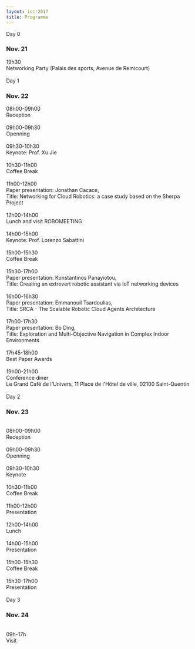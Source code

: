 ```yaml
---
layout: iccr2017
title: Programme
---
```


<div class="row">
 <div class="card">
   <div class="card-header">
     Day 0
     <h3>Nov. 21</h3>
   </div>
   <div class="card-block">
   <div class="container">
    <div class="row">
      <div class="col-md-2"> 19h30</div>
      <div class="col-md-9"> Networking Party (Palais des sports, Avenue de Remicourt) </div>
    </div>
  </div>
 </div>
</div>
<br/>

  <div class="card">
    <div class="card-header">
      Day 1
      <h3>Nov. 22</h3>
    </div>
    <div class="card-block">
    <div class="container">
     <div class="row">
       <div class="col-md-2">08h00-09h00</div>
       <div class="col-md-9">Reception</div>
     </div>
     <br/>
     <div class="row">
       <div class="col-md-2">09h00-09h30</div>
       <div class="col-md-9">Openning</div>
     </div>
     <br/>
     <div class="row">
       <div class="col-md-2">09h30-10h30</div>
       <div class="col-md-9">Keynote: Prof. Xu Jie</div>
     </div>
     <br/>
     <div class="row">
       <div class="col-md-2">10h30-11h00</div>
       <div class="col-md-9">Coffee Break</div>
     </div>
     <br/>
     <div class="row">
       <div class="col-md-2">11h00-12h00</div>
       <div class="col-md-9">Paper presentation: Jonathan Cacace,
       <br />  Title: Networking for Cloud Robotics: a case study based on the Sherpa Project
</div>
     </div>
    <br/>
<div class="row">
       <div class="col-md-2">12h00-14h00</div>
       <div class="col-md-9">Lunch and visit ROBOMEETING</div>
     </div>
    <br/>
<div class="row">
       <div class="col-md-2">14h00-15h00</div>
       <div class="col-md-9">Keynote: Prof. Lorenzo Sabattini</div>
     </div>
    <br/>
<div class="row">
       <div class="col-md-2">15h00-15h30</div>
       <div class="col-md-9">Coffee Break</div>
     </div>
    <br/>
    <div class="row">
       <div class="col-md-2">15h30-17h00</div>
       <div class="col-md-9">Paper presentation: Konstantinos Panayiotou,
       <br />  Title: Creating an extrovert robotic assistant via IoT networking devices
       </div>
     </div>
     <br/>
     <div class="row">
            <div class="col-md-2">16h00-16h30</div>
            <div class="col-md-9">Paper presentation: Emmanouil Tsardoulias,
            <br />  Title: SRCA - The Scalable Robotic Cloud Agents Architecture</div>
          </div>
          <br/>
      <div class="row">
                 <div class="col-md-2">17h00-17h30</div>
                 <div class="col-md-9">Paper presentation: Bo Ding,
                 <br />  Title: Exploration and Multi-Objective Navigation in Complex Indoor Environments	</div>
      </div>
    <br/>
    <div class="row">
               <div class="col-md-2">17h45-18h00</div>
               <div class="col-md-9">Best Paper Awards</div>
    </div>
  <br/>
<div class="row">
       <div class="col-md-2">19h00-21h00</div>
       <div class="col-md-9">Conference diner
       <br/>Le Grand Café de l'Univers, 11 Place de l'Hôtel de ville, 02100 Saint-Quentin</div>
     </div>
   </div>
    </div>
</div>
<br/>

 <div class="card">
   <div class="card-header">
     Day 2
     <h3>Nov. 23</h3>
   </div>
   <div class="card-block">
   <div class="container">
   <br/>
<div class="row">
      <div class="col-md-2">08h00-09h00</div>
      <div class="col-md-9">Reception</div>
    </div>
   <br/>
<div class="row">
      <div class="col-md-2">09h00-09h30</div>
      <div class="col-md-9">Openning</div>
    </div>
   <br/>
<div class="row">
      <div class="col-md-2">09h30-10h30</div>
      <div class="col-md-9">Keynote</div>
    </div>
   <br/>
<div class="row">
      <div class="col-md-2">10h30-11h00</div>
      <div class="col-md-9">Coffee Break</div>
    </div>
   <br/>
<div class="row">
      <div class="col-md-2">11h00-12h00</div>
      <div class="col-md-9">Presentation</div>
    </div>
   <br/>
<div class="row">
      <div class="col-md-2">12h00-14h00</div>
      <div class="col-md-9">Lunch</div>
    </div>
   <br/>
<div class="row">
      <div class="col-md-2">14h00-15h00</div>
      <div class="col-md-9">Presentation</div>
    </div>
   <br/>
<div class="row">
      <div class="col-md-2">15h00-15h30</div>
      <div class="col-md-9">Coffee Break</div>
    </div>
   <br/>
<div class="row">
      <div class="col-md-2">15h30-17h00</div>
      <div class="col-md-9">Presentation</div>
    </div>
  </div>
   </div>
</div>
<br/>

 <div class="card">
   <div class="card-header">
     Day 3
     <h3>Nov. 24</h3>
   </div>
   <div class="card-block">
   <div class="container">
   <br/>
<div class="row">
      <div class="col-md-2"> 09h-17h</div>
      <div class="col-md-9"> Visit </div>
    </div>
  </div>
   </div>
 </div>
</div>
